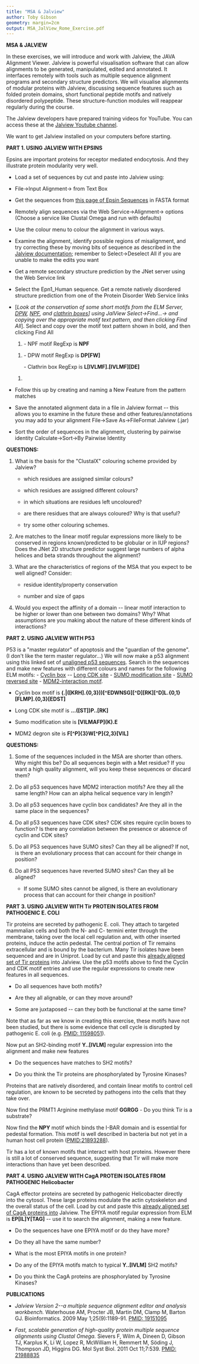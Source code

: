 ```yaml
---
title: "MSA & Jalview"
author: Toby Gibson
geometry: margin=2cm
output: MSA_JalView_Rome_Exercise.pdf
---
```


**MSA & JALVIEW**

In these exercises, we will introduce and work with Jalview, the JAVA
Alignment Viewer. Jalview is powerful visualisation software that can
allow alignments to be generated, manipulated, edited and annotated. It
interfaces remotely with tools such as multiple sequence alignment
programs and secondary structure predictors. We will visualise
alignments of modular proteins with Jalview, discussing sequence
features such as folded protein domains, short functional peptide motifs
and natively disordered polypeptide. These structure-function modules
will reappear regularly during the course.

The Jalview developers have prepared training videos for YouTube. You
can access these at the [Jalview Youtube
channel](https://www.youtube.com/channel/UCIjpnvZB770yz7ftbrJ0tfw).

We want to get Jalview installed on your computers before starting.

**PART 1. USING JALVIEW WITH EPSINS**

Epsins are important proteins for receptor mediated endocytosis. And
they illustrate protein modularity very well.

-   Load a set of sequences by cut and paste into Jalview using:

-   File-\>Input Alignment-\> from Text Box

-   Get the sequences from [this page of Epsin
    Sequences](https://raw.githubusercontent.com/malvikasharan/2018-11-EMBORome/master/training_material/TobyGibson/epsins.fasta)
    in FASTA format

-   Remotely align sequences via the Web Service-\>Alignment-\> options
    (Choose a service like Clustal Omega and run with defaults)

-   Use the colour menu to colour the alignment in various ways.

-   Examine the alignment, identify possible regions of misalignment,
    and try correcting these by moving bits of sequence as described in
    the [Jalview
    documentation](http://www.jalview.org/examples/editing.html);
    remember to Select-\>Deselect All if you are unable to make the
    edits you want

-   Get a remote secondary structure prediction by the JNet server using
    the Web Service link

-   Select the Epn1\_Human sequence. Get a remote natively disordered
    structure prediction from one of the Protein Disorder Web Service
    links

-   \[*Look at the conservation of some short motifs from the ELM
    Server, [DPW](http://elm.eu.org/elms/elmPages/LIG_AP2alpha_2.html),
    [NPF](http://elm.eu.org/elms/elmPages/LIG_EH_1.html), and [clathrin
    boxes](http://elm.eu.org/elms/elmPages/LIG_Clathr_ClatBox_1.html)\]
    using JalView Select-\>Find...-\> and copying over the appropriate
    motif text pattern, and then clicking Find All*\]. Select and copy
    over the motif text pattern shown in bold, and then clicking Find
    All

    1.  \- NPF motif RegExp is **NPF**

    <!-- -->

    1.  \- DPW motif RegExp is **DP\[FW\]**

        \- Clathrin box RegExp is **L\[IVLMF\].\[IVLMF\]\[DE\]**

    <!-- -->

    1.  

-   Follow this up by creating and naming a New Feature from the pattern
    matches

-   Save the annotated alignment data in a file in Jalview format --
    this allows you to examine in the future these and other
    features/annotations you may add to your alignment File-\>Save
    As-\>FileFormat Jalview (.jar)

-   Sort the order of sequences in the alignment, clustering by pairwise
    identity Calculate-\>Sort-\>By Pairwise Identity

**QUESTIONS:**

1.  What is the basis for the "ClustalX" colouring scheme provided by
    Jalview?

    -   which residues are assigned similar colours?

    -   which residues are assigned different colours?

    -   in which situations are residues left uncoloured?

    -   are there residues that are always coloured? Why is that useful?

    -   try some other colouring schemes.

2.  Are matches to the linear motif regular expressions more likely to
    be conserved in regions known/predicted to be globular or in IUP
    regions? Does the JNet 2D structure predictor suggest large numbers
    of alpha helices and beta strands throughout the alignment?

3.  What are the characteristics of regions of the MSA that you expect
    to be well aligned? Consider:

    -   residue identity/property conservation

    -   number and size of gaps

4.  Would you expect the affinity of a domain -- linear motif
    interaction to be higher or lower than one between two domains? Why?
    What assumptions are you making about the nature of these different
    kinds of interactions?

**PART 2. USING JALVIEW WITH P53**

P53 is a "master regulator" of apoptosis and the "guardian of the
genome". (I don't like the term master regulator...) We will now make a
p53 alignment using this linked set of [unaligned p53
sequences](https://github.com/malvikasharan/2018-11-EMBORome/blob/master/training_material/TobyGibson/p53.fasta).
Search in the sequences and make new features with different colours and
names for the following ELM motifs: - [Cyclin
box](http://elm.eu.org/elms/elmPages/DOC_CYCLIN_1.html) -- [Long CDK
site](http://elm.eu.org/elms/MOD_CDK_SPxxK_3) - [SUMO modification
site](http://elm.eu.org/elmPages/MOD_SUMO.html) - [SUMO reversed
site](http://elm.eu.org/elms/MOD_SUMO_rev_2.html) - [MDM2-interaction
motif](http://elm.eu.org/elms/DEG_MDM2_SWIB_1).

-   Cyclin box motif is
    **(.\|(\[KRH\].{0,3}))\[\^EDWNSG\]\[\^D\]\[RK\]\[\^D\]L.{0,1}\[FLMP\].{0,3}\[EDST\]**

-   Long CDK site motif is **\...(\[ST\])P..\[RK\]**

-   Sumo modification site is **\[VILMAFP\](K).E**

-   MDM2 degron site is **F\[\^P\]{3}W\[\^P\]{2,3}\[VIL\]**

**QUESTIONS:**

1.  Some of the sequences included in the MSA are shorter than others.
    Why might this be? Do all sequences begin with a Met residue? If you
    want a high quality alignment, will you keep these sequences or
    discard them?

2.  Do all p53 sequences have MDM2 interaction motifs? Are they all the
    same length? How can an alpha helical sequence vary in length?

3.  Do all p53 sequences have cyclin box candidates? Are they all in the
    same place in the sequences?

4.  Do all p53 sequences have CDK sites? CDK sites require cyclin boxes
    to function? Is there any correlation between the presence or
    absence of cyclin and CDK sites?

5.  Do all P53 sequences have SUMO sites? Can they all be aligned? If
    not, is there an evolutionary process that can account for their
    change in position?

6.  Do all P53 sequences have reverted SUMO sites? Can they all be
    aligned?

    -   If some SUMO sites cannot be aligned, is there an evolutionary
        process that can account for their change in position?

**PART 3. USING JALVIEW WITH Tir PROTEIN ISOLATES FROM PATHOGENIC E.
COLI**

Tir proteins are secreted by pathogenic E. coli. They attach to targeted
mammalian cells and both the N- and C- termini enter through the
membrane, taking over the local cell regulation and, with other inserted
proteins, induce the actin pedestal. The central portion of Tir remains
extracellular and is bound by the bacterium. Many Tir isolates have been
sequenced and are in Uniprot. Load by cut and paste this [already
aligned set of Tir
proteins](https://raw.githubusercontent.com/malvikasharan/2018-11-EMBORome/master/training_material/TobyGibson/tir.fasta)
into Jalview. Use the p53 motifs above to find the Cyclin and CDK motif
entries and use the regular expressions to create new features in all
sequences. 

-   Do all sequences have both motifs?

-   Are they all alignable, or can they move around?

-   Some are juxtaposed -- can they both be functional at the same time?

Note that as far as we know in creating this exercise, these motifs have
not been studied, but there is some evidence that cell cycle is
disrupted by pathogenic E. coli (e.g.
[PMID: 11598051](http://www.ncbi.nlm.nih.gov/pubmed/11598051)).

Now put an SH2-binding motif **Y..\[IVLM\]** regular expression into the
alignment and make new features

-   Do the sequences have matches to SH2 motifs?

-   Do you think the Tir proteins are phosphorylated by Tyrosine
    Kinases?

Proteins that are natively disordered, and contain linear motifs to
control cell regulation, are known to be secreted by pathogens into the
cells that they take over.

Now find the PRMT1 Arginine methylase motif **GGRGG** - Do you think Tir
is a substrate?

Now find the **NPY** motif which binds the I-BAR domain and is essential
for pedestal formation. This motif is well described in bacteria but not
yet in a human host cell protein
([PMID:21893288](http://www.ncbi.nlm.nih.gov/pubmed/21893288)).

Tir has a lot of known motifs that interact with host proteins. However
there is still a lot of conserved sequence, suggesting that Tir will
make more interactions than have yet been described.

**PART 4. USING JALVIEW WITH CagA PROTEIN ISOLATES FROM PATHOGENIC
Helicobacter**

CagA effector proteins are secreted by pathogenic Helicobacter directly
into the cytosol. These large proteins modulate the actin cytoskeleton
and the overall status of the cell. Load by cut and paste this [already
aligned set of CagA proteins
into](https://raw.githubusercontent.com/malvikasharan/2018-11-EMBORome/master/training_material/TobyGibson/CagA_aligned.mfa)
Jalview. The EPIYA motif regular expression from ELM is
**EP\[IL\]Y\[TAG\]** -- use it to search the alignment, making a new
feature.

-   Do the sequences have one EPIYA motif or do they have more?

-   Do they all have the same number?

-   What is the most EPIYA motifs in one protein?

-   Do any of the EPIYA motifs match to typical **Y..\[IVLM\]** SH2
    motifs?

-   Do you think the CagA proteins are phosphorylated by Tyrosine
    Kinases?

**PUBLICATIONS**

-   *Jalview Version 2--a multiple sequence alignment editor and
    analysis workbench.* Waterhouse AM, Procter JB, Martin DM, Clamp M,
    Barton GJ. Bioinformatics. 2009 May 1;25(9):1189-91. [PMID:
    19151095](http://www.ncbi.nlm.nih.gov/pubmed/19151095)

-   *Fast, scalable generation of high-quality protein multiple sequence
    alignments using Clustal Omega.* Sievers F, Wilm A, Dineen D, Gibson
    TJ, Karplus K, Li W, Lopez R, McWilliam H, Remmert M, Söding J,
    Thompson JD, Higgins DG. Mol Syst Biol. 2011 Oct 11;7:539. [PMID:
    21988835](http://www.ncbi.nlm.nih.gov/pubmed/21988835)

